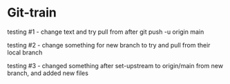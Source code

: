 # Git-train

testing #1 - change text and try pull from after git push -u origin main

testing #2 - change something for new branch to try and pull from their local branch

testing #3 - changed something after set-upstream to origin/main from new branch, and added new files
